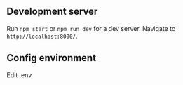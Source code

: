 
## Development server

Run `npm start` or `npm run dev` for a dev server. Navigate to `http://localhost:8000/`.


## Config environment

Edit .env